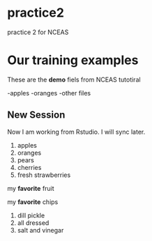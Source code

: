 # practice2
practice 2 for NCEAS

# Our training examples

These are the **demo** fiels from NCEAS tutotiral

-apples
-oranges
-other files

## New Session

Now I am working from Rstudio.  I will sync later.

1. apples
2. oranges
3. pears
4. cherries
5. fresh strawberries

my **favorite** fruit


my **favorite** chips

1. dill pickle
2. all dressed
3. salt and vinegar


